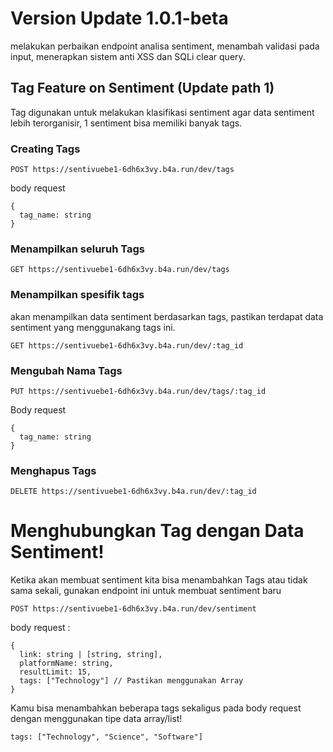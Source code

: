 # Version Update 1.0.1-beta
melakukan perbaikan endpoint analisa sentiment, menambah validasi pada input, menerapkan sistem anti XSS dan SQLi clear query.

## Tag Feature on Sentiment (Update path 1)
Tag digunakan untuk melakukan klasifikasi sentiment agar data sentiment lebih terorganisir, 1 sentiment bisa memiliki banyak tags.

### Creating Tags
```
POST https://sentivuebe1-6dh6x3vy.b4a.run/dev/tags
```

body request 
```
{
  tag_name: string 
}
```

### Menampilkan seluruh Tags
```
GET https://sentivuebe1-6dh6x3vy.b4a.run/dev/tags
```

### Menampilkan spesifik tags
akan menampilkan data sentiment berdasarkan tags, pastikan terdapat data sentiment yang menggunakang tags ini.
```
GET https://sentivuebe1-6dh6x3vy.b4a.run/dev/:tag_id
```

### Mengubah Nama Tags
```
PUT https://sentivuebe1-6dh6x3vy.b4a.run/dev/tags/:tag_id
```

Body request
```
{
  tag_name: string
}
```

### Menghapus Tags
```
DELETE https://sentivuebe1-6dh6x3vy.b4a.run/dev/:tag_id
```

# Menghubungkan Tag dengan Data Sentiment!
Ketika akan membuat sentiment kita bisa menambahkan Tags atau tidak sama sekali, gunakan endpoint ini untuk membuat sentiment baru

```
POST https://sentivuebe1-6dh6x3vy.b4a.run/dev/sentiment
```

body request :
```
{
  link: string | [string, string],
  platformName: string,
  resultLimit: 15,
  tags: ["Technology"] // Pastikan menggunakan Array
}
```

Kamu bisa menambahkan beberapa tags sekaligus pada body request dengan menggunakan tipe data array/list!
```
tags: ["Technology", "Science", "Software"]
```
